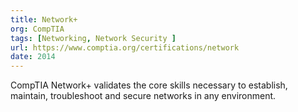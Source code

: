 ```yaml
---
title: Network+
org: CompTIA
tags: [Networking, Network Security ]
url: https://www.comptia.org/certifications/network
date: 2014
---
```


CompTIA Network+ validates the core skills necessary to establish, maintain, troubleshoot and secure networks in any environment.
